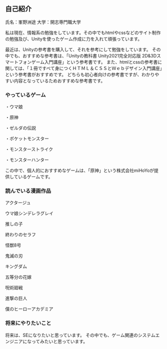 ## 自己紹介

氏名：峯野洲途
大学：開志専門職大学

私は現在、情報系の勉強をしています。その中でもhtmlやcssなどのサイト制作の勉強及び、Unityを使ったゲーム作成に力を入れて頑張っています。

最近は、Unityの参考書を購入して、それを参考にして勉強をしています。
その中でも、おすすめな参考書は、「Unityの教科書 Unity2021完全対応版 2D&3Dスマートフォンゲーム入門講座」という参考書です。
また、htmlとcssの参考書に関しては、「１冊ですべて身につくＨＴＭＬ＆ＣＳＳとＷｅｂデザイン入門講座」という参考書がおすすめです。
どちらも初心者向けの参考書ですが、わかりやすい内容となっているためおすすめな参考書です。

### やっているゲーム

・ウマ娘

・原神

・ゼルダの伝説

・ポケットモンスター

・モンスターストライク

・モンスターハンター

この中で、個人的におすすめなゲームは、「原神」という株式会社miHoYoが提供しているゲームです。

### 読んでいる漫画作品
アクタージュ

ウマ娘シンデレラグレイ

推しの子

終わりのセラフ

怪獣8号

鬼滅の刃

キングダム

五等分の花嫁

呪術廻戦

進撃の巨人

僕のヒーローアカデミア

### 将来にやりたいこと

将来は、SEになりたいと思っています。
その中でも、ゲーム関連のシステムエンジニアになってみたいと思っています。
